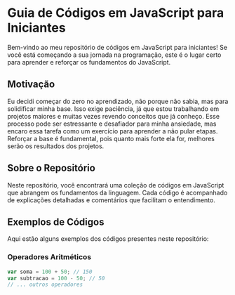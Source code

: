 # Guia de Códigos em JavaScript para Iniciantes

Bem-vindo ao meu repositório de códigos em JavaScript para iniciantes! Se você está começando a sua jornada na programação, este é o lugar certo para aprender e reforçar os fundamentos do JavaScript.

## Motivação

Eu decidi começar do zero no aprendizado, não porque não sabia, mas para solidificar minha base. Isso exige paciência, já que estou trabalhando em projetos maiores e muitas vezes revendo conceitos que já conheço. Esse processo pode ser estressante e desafiador para minha ansiedade, mas encaro essa tarefa como um exercício para aprender a não pular etapas. Reforçar a base é fundamental, pois quanto mais forte ela for, melhores serão os resultados dos projetos.

## Sobre o Repositório

Neste repositório, você encontrará uma coleção de códigos em JavaScript que abrangem os fundamentos da linguagem. Cada código é acompanhado de explicações detalhadas e comentários que facilitam o entendimento.

## Exemplos de Códigos

Aqui estão alguns exemplos dos códigos presentes neste repositório:

### Operadores Aritméticos

```javascript
var soma = 100 + 50; // 150
var subtracao = 100 - 50; // 50
// ... outros operadores
```
